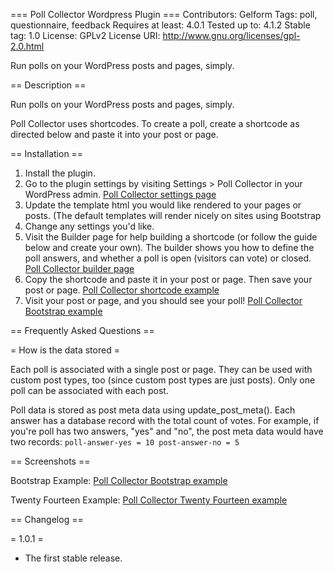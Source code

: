 === Poll Collector Wordpress Plugin ===
Contributors: Gelform
Tags: poll, questionnaire, feedback
Requires at least: 4.0.1
Tested up to: 4.1.2
Stable tag: 1.0
License: GPLv2
License URI: http://www.gnu.org/licenses/gpl-2.0.html

Run polls on your WordPress posts and pages, simply.

== Description ==

Run polls on your WordPress posts and pages, simply.

Poll Collector uses shortcodes. To create a poll, create a shortcode as directed below and paste it into your post or page.

== Installation ==

1. Install the plugin.
1. Go to the plugin settings by visiting Settings > Poll Collector in your WordPress admin. [Poll Collector settings page](/assets/screenshot-settings.png)
1. Update the template html you would like rendered to your pages or posts. (The default templates will render nicely on sites using Bootstrap 
1. Change any settings you'd like.
1. Visit the Builder page for help building a shortcode (or follow the guide below and create your own). The builder shows you how to define the poll answers, and whether a poll is open (visitors can vote) or closed. [Poll Collector builder page](/assets/screenshot-builder.png)
1. Copy the shortcode and paste it in your post or page. Then save your post or page. [Poll Collector shortcode example](/assets/screenshot-admin-shortcode.png)
1. Visit your post or page, and you should see your poll! [Poll Collector Bootstrap example](/assets/screenshot-post-bootstrap.png)

== Frequently Asked Questions ==

= How is the data stored =

Each poll is associated with a single post or page. They can be used with custom post types, too (since custom post types are just posts). Only one poll can be associated with each post.

Poll data is stored as post meta data using update_post_meta(). Each answer has a database record with the total count of votes. For example, if you're poll has two answers, "yes" and "no", the post meta data would have two records:
`
poll-answer-yes = 10
post-answer-no = 5
`

== Screenshots ==

Bootstrap Example:
[Poll Collector Bootstrap example](/assets/screenshot-post-bootstrap.png)

Twenty Fourteen Example:
[Poll Collector Twenty Fourteen example](/assets/screenshot-post-2014.png)

== Changelog ==

= 1.0.1 =
* The first stable release.
